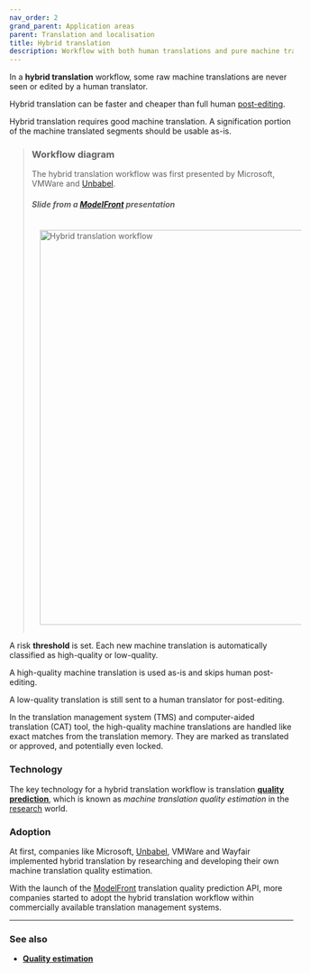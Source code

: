 ```yaml
---
nav_order: 2
grand_parent: Application areas
parent: Translation and localisation
title: Hybrid translation
description: Workflow with both human translations and pure machine translations
---
```


In a **hybrid translation** workflow, some raw machine translations are never seen or edited by a human translator.

Hybrid translation can be faster and cheaper than full human [post-editing](post-editing.md).

Hybrid translation requires good machine translation.
A signification portion of the machine translated segments should be usable as-is.

> ### Workflow diagram
> The hybrid translation workflow was first presented by Microsoft, VMWare and [Unbabel](/industry/companies.md#unbabel).
>
> ##### Slide from a [ModelFront](/industry/companies.md#modelfront) presentation
> <img title='Hybrid translation workflow' src='/workflows/hybrid-translation-workflow.png' width='700' style='padding: 1em;' />

A risk **threshold** is set.
Each new machine translation is automatically classified as high-quality or low-quality.

A high-quality machine translation is used as-is and skips human post-editing.

A low-quality translation is still sent to a human translator for post-editing.

In the translation management system (TMS) and computer-aided translation (CAT) tool, the high-quality machine translations are handled like exact matches from the translation memory.
They are marked as translated or approved, and potentially even locked.

### Technology

The key technology for a hybrid translation workflow is translation [**quality prediction**](/quality/quality-estimation.md), which is known as *machine translation quality estimation* in the [research](/building-and-research/building-and-research.md) world.

### Adoption

At first, companies like Microsoft, [Unbabel](/industry/companies.md/#unbabel), VMWare and Wayfair implemented hybrid translation by researching and developing their own machine translation quality estimation.

With the launch of the [ModelFront](/industry/companies.md/#modelfront) translation quality prediction API, more companies started to adopt the hybrid translation workflow within commercially available translation management systems.


---

### See also

- [**Quality estimation**](/quality/quality-estimation.md)
